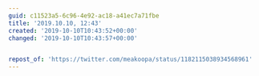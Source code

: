 ```yaml
---
guid: c11523a5-6c96-4e92-ac18-a41ec7a71fbe
title: '2019.10.10, 12:43'
created: '2019-10-10T10:43:52+00:00'
changed: '2019-10-10T10:43:57+00:00'


repost_of: 'https://twitter.com/meakoopa/status/1182115038934568961'
---
```


